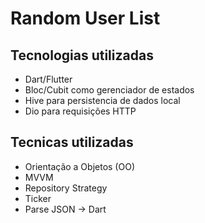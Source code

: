 # Random User List

## Tecnologias utilizadas
* Dart/Flutter
* Bloc/Cubit como gerenciador de estados
* Hive para persistencia de dados local 
* Dio para requisições HTTP

## Tecnicas utilizadas
* Orientação a Objetos (OO)
* MVVM
* Repository Strategy
* Ticker
* Parse JSON -> Dart